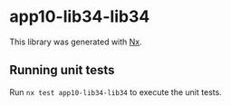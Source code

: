# app10-lib34-lib34

This library was generated with [Nx](https://nx.dev).

## Running unit tests

Run `nx test app10-lib34-lib34` to execute the unit tests.
